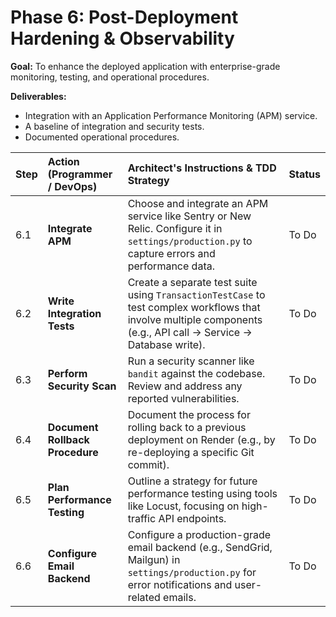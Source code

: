 # Phase 6: Post-Deployment Hardening & Observability

**Goal:** To enhance the deployed application with enterprise-grade monitoring, testing, and operational procedures.

**Deliverables:**
*   Integration with an Application Performance Monitoring (APM) service.
*   A baseline of integration and security tests.
*   Documented operational procedures.

| Step | Action (Programmer / DevOps) | Architect's Instructions & TDD Strategy | Status |
| :--- | :--- | :--- | :--- |
| 6.1 | **Integrate APM** | Choose and integrate an APM service like Sentry or New Relic. Configure it in `settings/production.py` to capture errors and performance data. | To Do |
| 6.2 | **Write Integration Tests** | Create a separate test suite using `TransactionTestCase` to test complex workflows that involve multiple components (e.g., API call -> Service -> Database write). | To Do |
| 6.3 | **Perform Security Scan** | Run a security scanner like `bandit` against the codebase. Review and address any reported vulnerabilities. | To Do |
| 6.4 | **Document Rollback Procedure** | Document the process for rolling back to a previous deployment on Render (e.g., by re-deploying a specific Git commit). | To Do |
| 6.5 | **Plan Performance Testing** | Outline a strategy for future performance testing using tools like Locust, focusing on high-traffic API endpoints. | To Do |
| 6.6 | **Configure Email Backend** | Configure a production-grade email backend (e.g., SendGrid, Mailgun) in `settings/production.py` for error notifications and user-related emails. | To Do |
